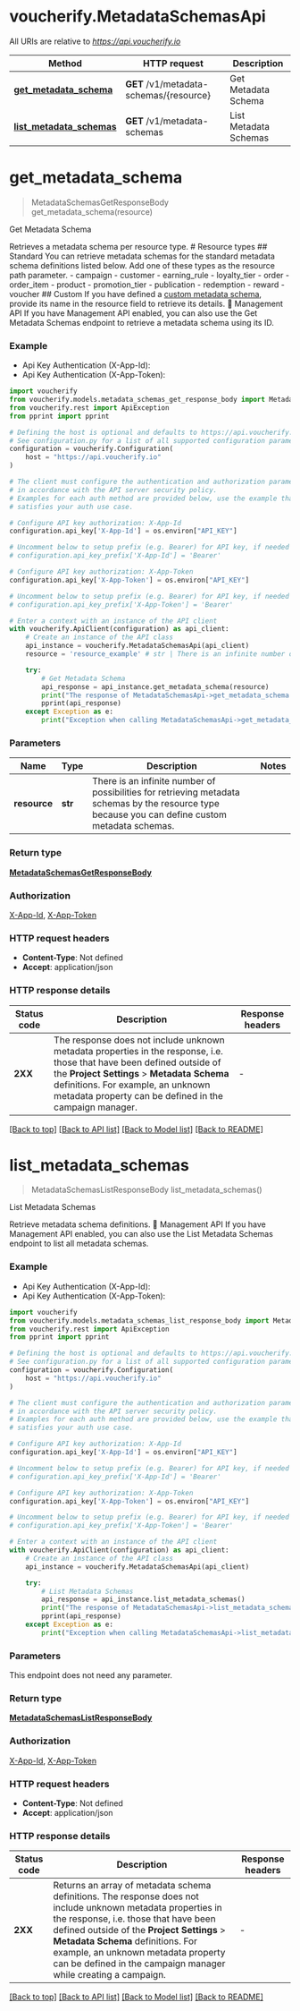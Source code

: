 # voucherify.MetadataSchemasApi

All URIs are relative to *https://api.voucherify.io*

Method | HTTP request | Description
------------- | ------------- | -------------
[**get_metadata_schema**](MetadataSchemasApi.md#get_metadata_schema) | **GET** /v1/metadata-schemas/{resource} | Get Metadata Schema
[**list_metadata_schemas**](MetadataSchemasApi.md#list_metadata_schemas) | **GET** /v1/metadata-schemas | List Metadata Schemas


# **get_metadata_schema**
> MetadataSchemasGetResponseBody get_metadata_schema(resource)

Get Metadata Schema

Retrieves a metadata schema per resource type. # Resource types ## Standard You can retrieve metadata schemas for the standard metadata schema definitions listed below. Add one of these types as the resource path parameter. - campaign - customer - earning_rule - loyalty_tier - order - order_item - product - promotion_tier - publication - redemption - reward - voucher ## Custom If you have defined a [custom metadata schema](https://support.voucherify.io/article/99-schema-validation-metadata#add-metadata), provide its name in the resource field to retrieve its details. 📘 Management API If you have Management API enabled, you can also use the Get Metadata Schemas endpoint to retrieve a metadata schema using its ID.

### Example

* Api Key Authentication (X-App-Id):
* Api Key Authentication (X-App-Token):

```python
import voucherify
from voucherify.models.metadata_schemas_get_response_body import MetadataSchemasGetResponseBody
from voucherify.rest import ApiException
from pprint import pprint

# Defining the host is optional and defaults to https://api.voucherify.io
# See configuration.py for a list of all supported configuration parameters.
configuration = voucherify.Configuration(
    host = "https://api.voucherify.io"
)

# The client must configure the authentication and authorization parameters
# in accordance with the API server security policy.
# Examples for each auth method are provided below, use the example that
# satisfies your auth use case.

# Configure API key authorization: X-App-Id
configuration.api_key['X-App-Id'] = os.environ["API_KEY"]

# Uncomment below to setup prefix (e.g. Bearer) for API key, if needed
# configuration.api_key_prefix['X-App-Id'] = 'Bearer'

# Configure API key authorization: X-App-Token
configuration.api_key['X-App-Token'] = os.environ["API_KEY"]

# Uncomment below to setup prefix (e.g. Bearer) for API key, if needed
# configuration.api_key_prefix['X-App-Token'] = 'Bearer'

# Enter a context with an instance of the API client
with voucherify.ApiClient(configuration) as api_client:
    # Create an instance of the API class
    api_instance = voucherify.MetadataSchemasApi(api_client)
    resource = 'resource_example' # str | There is an infinite number of possibilities for retrieving metadata schemas by the resource type because you can define custom metadata schemas.

    try:
        # Get Metadata Schema
        api_response = api_instance.get_metadata_schema(resource)
        print("The response of MetadataSchemasApi->get_metadata_schema:\n")
        pprint(api_response)
    except Exception as e:
        print("Exception when calling MetadataSchemasApi->get_metadata_schema: %s\n" % e)
```



### Parameters


Name | Type | Description  | Notes
------------- | ------------- | ------------- | -------------
 **resource** | **str**| There is an infinite number of possibilities for retrieving metadata schemas by the resource type because you can define custom metadata schemas. | 

### Return type

[**MetadataSchemasGetResponseBody**](MetadataSchemasGetResponseBody.md)

### Authorization

[X-App-Id](../README.md#X-App-Id), [X-App-Token](../README.md#X-App-Token)

### HTTP request headers

 - **Content-Type**: Not defined
 - **Accept**: application/json

### HTTP response details

| Status code | Description | Response headers |
|-------------|-------------|------------------|
**2XX** | The response does not include unknown metadata properties in the response, i.e. those that have been defined outside of the **Project Settings** &gt; **Metadata Schema** definitions. For example, an unknown metadata property can be defined in the campaign manager. |  -  |

[[Back to top]](#) [[Back to API list]](../README.md#documentation-for-api-endpoints) [[Back to Model list]](../README.md#documentation-for-models) [[Back to README]](../README.md)

# **list_metadata_schemas**
> MetadataSchemasListResponseBody list_metadata_schemas()

List Metadata Schemas

Retrieve metadata schema definitions. 📘 Management API If you have Management API enabled, you can also use the List Metadata Schemas endpoint to list all metadata schemas.

### Example

* Api Key Authentication (X-App-Id):
* Api Key Authentication (X-App-Token):

```python
import voucherify
from voucherify.models.metadata_schemas_list_response_body import MetadataSchemasListResponseBody
from voucherify.rest import ApiException
from pprint import pprint

# Defining the host is optional and defaults to https://api.voucherify.io
# See configuration.py for a list of all supported configuration parameters.
configuration = voucherify.Configuration(
    host = "https://api.voucherify.io"
)

# The client must configure the authentication and authorization parameters
# in accordance with the API server security policy.
# Examples for each auth method are provided below, use the example that
# satisfies your auth use case.

# Configure API key authorization: X-App-Id
configuration.api_key['X-App-Id'] = os.environ["API_KEY"]

# Uncomment below to setup prefix (e.g. Bearer) for API key, if needed
# configuration.api_key_prefix['X-App-Id'] = 'Bearer'

# Configure API key authorization: X-App-Token
configuration.api_key['X-App-Token'] = os.environ["API_KEY"]

# Uncomment below to setup prefix (e.g. Bearer) for API key, if needed
# configuration.api_key_prefix['X-App-Token'] = 'Bearer'

# Enter a context with an instance of the API client
with voucherify.ApiClient(configuration) as api_client:
    # Create an instance of the API class
    api_instance = voucherify.MetadataSchemasApi(api_client)

    try:
        # List Metadata Schemas
        api_response = api_instance.list_metadata_schemas()
        print("The response of MetadataSchemasApi->list_metadata_schemas:\n")
        pprint(api_response)
    except Exception as e:
        print("Exception when calling MetadataSchemasApi->list_metadata_schemas: %s\n" % e)
```



### Parameters

This endpoint does not need any parameter.

### Return type

[**MetadataSchemasListResponseBody**](MetadataSchemasListResponseBody.md)

### Authorization

[X-App-Id](../README.md#X-App-Id), [X-App-Token](../README.md#X-App-Token)

### HTTP request headers

 - **Content-Type**: Not defined
 - **Accept**: application/json

### HTTP response details

| Status code | Description | Response headers |
|-------------|-------------|------------------|
**2XX** | Returns an array of metadata schema definitions. The response does not include unknown metadata properties in the response, i.e. those that have been defined outside of the **Project Settings** &gt; **Metadata Schema** definitions. For example, an unknown metadata property can be defined in the campaign manager while creating a campaign. |  -  |

[[Back to top]](#) [[Back to API list]](../README.md#documentation-for-api-endpoints) [[Back to Model list]](../README.md#documentation-for-models) [[Back to README]](../README.md)

